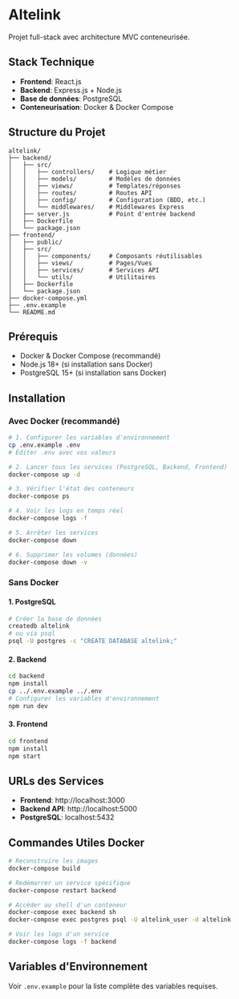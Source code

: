 # Altelink

Projet full-stack avec architecture MVC conteneurisée.

## Stack Technique

- **Frontend**: React.js
- **Backend**: Express.js + Node.js
- **Base de données**: PostgreSQL
- **Conteneurisation**: Docker & Docker Compose

## Structure du Projet

```
altelink/
├── backend/
│   ├── src/
│   │   ├── controllers/    # Logique métier
│   │   ├── models/         # Modèles de données
│   │   ├── views/          # Templates/réponses
│   │   ├── routes/         # Routes API
│   │   ├── config/         # Configuration (BDD, etc.)
│   │   └── middlewares/    # Middlewares Express
│   ├── server.js           # Point d'entrée backend
│   ├── Dockerfile
│   └── package.json
├── frontend/
│   ├── public/
│   ├── src/
│   │   ├── components/     # Composants réutilisables
│   │   ├── views/          # Pages/Vues
│   │   ├── services/       # Services API
│   │   └── utils/          # Utilitaires
│   ├── Dockerfile
│   └── package.json
├── docker-compose.yml
├── .env.example
└── README.md
```

## Prérequis

- Docker & Docker Compose (recommandé)
- Node.js 18+ (si installation sans Docker)
- PostgreSQL 15+ (si installation sans Docker)

## Installation

### Avec Docker (recommandé)

```bash
# 1. Configurer les variables d'environnement
cp .env.example .env
# Éditer .env avec vos valeurs

# 2. Lancer tous les services (PostgreSQL, Backend, Frontend)
docker-compose up -d

# 3. Vérifier l'état des conteneurs
docker-compose ps

# 4. Voir les logs en temps réel
docker-compose logs -f

# 5. Arrêter les services
docker-compose down

# 6. Supprimer les volumes (données)
docker-compose down -v
```

### Sans Docker

#### 1. PostgreSQL
```bash
# Créer la base de données
createdb altelink
# ou via psql
psql -U postgres -c "CREATE DATABASE altelink;"
```

#### 2. Backend
```bash
cd backend
npm install
cp ../.env.example ../.env
# Configurer les variables d'environnement
npm run dev
```

#### 3. Frontend
```bash
cd frontend
npm install
npm start
```

## URLs des Services

- **Frontend**: http://localhost:3000
- **Backend API**: http://localhost:5000
- **PostgreSQL**: localhost:5432

## Commandes Utiles Docker

```bash
# Reconstruire les images
docker-compose build

# Redémarrer un service spécifique
docker-compose restart backend

# Accéder au shell d'un conteneur
docker-compose exec backend sh
docker-compose exec postgres psql -U altelink_user -d altelink

# Voir les logs d'un service
docker-compose logs -f backend
```

## Variables d'Environnement

Voir `.env.example` pour la liste complète des variables requises.
